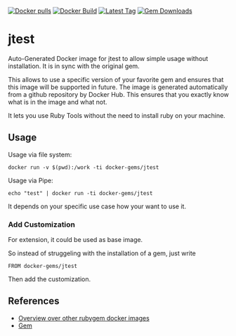 [![Docker pulls](https://img.shields.io/docker/pulls/rubygem/jtest.svg)](https://hub.docker.com/r/rubygem/jtest/)
[![Docker Build](https://img.shields.io/docker/automated/rubygem/jtest.svg)](https://hub.docker.com/r/rubygem/jtest/)
[![Latest Tag](https://img.shields.io/github/tag/docker-rubygem/jtest.svg)](https://hub.docker.com/r/rubygem/jtest/)
[![Gem Downloads](https://img.shields.io/gem/dt/jtest.svg)](https://rubygems.org/gems/jtest/)
# jtest

Auto-Generated Docker image for jtest to allow simple usage without installation.
It is in sync with the original gem.

This allows to use a specific version of your favorite gem and ensures that this image will be supported in future.
The image is generated automatically from a github repository by Docker Hub.
This ensures that you exactly know what is in the image and what not.

It lets you use Ruby Tools without the need to install ruby on your machine.

## Usage

Usage via file system:

`docker run -v $(pwd):/work -ti docker-gems/jtest`

Usage via Pipe:

`echo "test" | docker run -ti docker-gems/jtest`

It depends on your specific use case how your want to use it.

### Add Customization

For extension, it could be used as base image.

So instead of struggeling with the installation of a gem, just write

`FROM docker-gems/jtest`

Then add the customization.

## References

 - [Overview over other rubygem docker images](https://github.com/thinkbot/docker-rubygem)
 - [Gem](https://rubygems.org/gems/jtest/)
